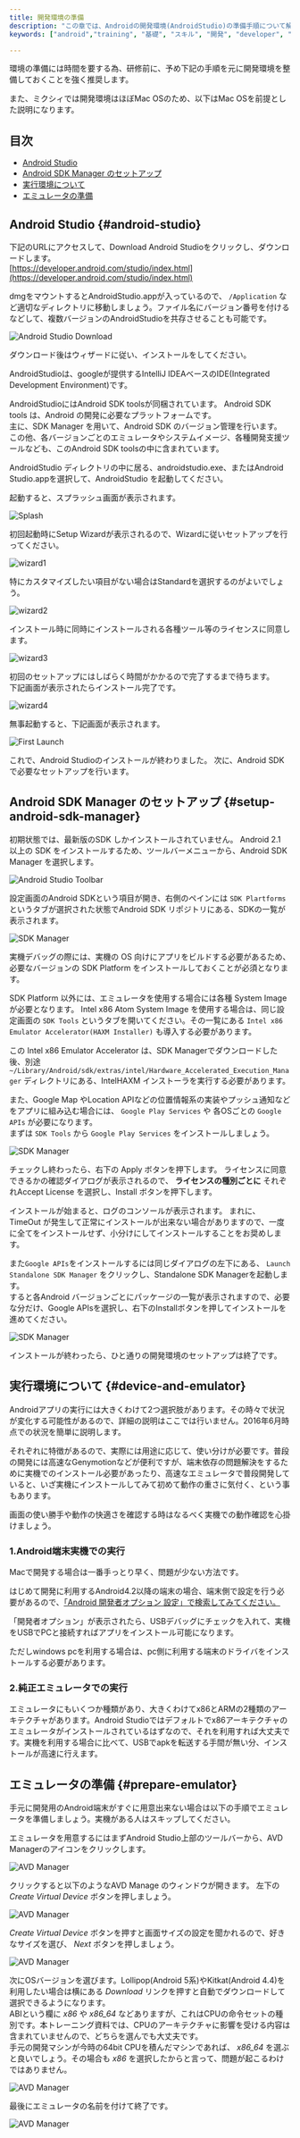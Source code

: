 ```yaml
---
title: 開発環境の準備
description: "この章では、Androidの開発環境(AndroidStudio)の準備手順について解説します。"
keywords: ["android","training", "基礎", "スキル", "開発", "developer", "プログラミング", "AndroidStudio", "インストール", "セットアップ" ]

---
```

環境の準備には時間を要する為、研修前に、予め下記の手順を元に開発環境を整備しておくことを強く推奨します。

また、ミクシィでは開発環境はほぼMac OSのため、以下はMac OSを前提とした説明になります。

## 目次

- [Android Studio](#android-studio)
- [Android SDK Manager のセットアップ](#setup-android-sdk-manager)
- [実行環境について](#device-and-emulator)
- [エミュレータの準備](#prepare-emulator)

## Android Studio {#android-studio}

下記のURLにアクセスして、Download Android Studioをクリックし、ダウンロードします。  
[https://developer.android.com/studio/index.html](https://developer.android.com/studio/index.html)

dmgをマウントするとAndroidStudio.appが入っているので、 `/Application` など適切なディレクトリに移動しましょう。ファイル名にバージョン番号を付けるなどして、複数バージョンのAndroidStudioを共存させることも可能です。

![Android Studio Download]({{site.baseurl}}/assets/01-02/android-studio-download.png)

ダウンロード後はウィザードに従い、インストールをしてください。

AndroidStudioは、googleが提供するIntelliJ IDEAベースのIDE(Integrated Development Environment)です。  

AndroidStudioにはAndroid SDK toolsが同梱されています。
Android SDK tools は、Android の開発に必要なプラットフォームです。  
主に、SDK Manager を用いて、Android SDK のバージョン管理を行います。  
この他、各バージョンごとのエミュレータやシステムイメージ、各種開発支援ツールなども、このAndroid SDK toolsの中に含まれています。

AndroidStudio ディレクトリの中に居る、androidstudio.exe、またはAndroid Studio.appを選択して、AndroidStudio を起動してください。

起動すると、スプラッシュ画面が表示されます。

![Splash]({{site.baseurl}}/assets/01-02/android-studio-splash.png)

初回起動時にSetup Wizardが表示されるので、Wizardに従いセットアップを行ってください。

![wizard1]({{site.baseurl}}/assets/01-02/android-studio-wizard1.png)

特にカスタマイズしたい項目がない場合はStandardを選択するのがよいでしょう。

![wizard2]({{site.baseurl}}/assets/01-02/android-studio-wizard2.png)

インストール時に同時にインストールされる各種ツール等のライセンスに同意します。

![wizard3]({{site.baseurl}}/assets/01-02/android-studio-wizard3.png)

初回のセットアップにはしばらく時間がかかるので完了するまで待ちます。  
下記画面が表示されたらインストール完了です。

![wizard4]({{site.baseurl}}/assets/01-02/android-studio-wizard4.png)

無事起動すると、下記画面が表示されます。

![First Launch]({{site.baseurl}}/assets/01-02/android-studio-launch.png)

これで、Android Studioのインストールが終わりました。
次に、Android SDK で必要なセットアップを行います。

## Android SDK Manager のセットアップ {#setup-android-sdk-manager}

初期状態では、最新版のSDK しかインストールされていません。
Android 2.1 以上の SDK をインストールするため、ツールバーメニューから、Android SDK Manager を選択します。

![Android Studio Toolbar]({{site.baseurl}}/assets/01-02/android-studio-toolbar-android-sdk-manager.png)

設定画面のAndroid SDKという項目が開き、右側のペインには `SDK Plartforms` というタブが選択された状態でAndroid SDK リポジトリにある、SDKの一覧が表示されます。

![SDK Manager]({{site.baseurl}}/assets/01-02/sdk-manager1.png)

実機デバッグの際には、実機の OS 向けにアプリをビルドする必要があるため、必要なバージョンの SDK Platform をインストールしておくことが必須となります。

SDK Platform 以外には、エミュレータを使用する場合には各種 System Imageが必要となります。
Intel x86 Atom System Image を使用する場合は、同じ設定画面の `SDK Tools` というタブを開いてください。その一覧にある `Intel x86 Emulator Accelerator(HAXM Installer)` も導入する必要があります。

この Intel x86 Emulator Accelerator は、SDK Managerでダウンロードした後、別途 `~/Library/Android/sdk/extras/intel/Hardware_Accelerated_Execution_Manager` ディレクトリにある、IntelHAXM インストーラを実行する必要があります。

また、Google Map やLocation APIなどの位置情報系の実装やプッシュ通知などをアプリに組み込む場合には、 `Google Play Services` や 各OSごとの `Google APIs` が必要になります。  
まずは `SDK Tools` から `Google Play Services` をインストールしましょう。

![SDK Manager]({{site.baseurl}}/assets/01-02/sdk-manager2.png)

チェックし終わったら、右下の Apply ボタンを押下します。
ライセンスに同意できるかの確認ダイアログが表示されるので、 __ライセンスの種別ごとに__ それぞれAccept License を選択し、Install ボタンを押下します。

インストールが始まると、ログのコンソールが表示されます。
まれに、TimeOut が発生して正常にインストールが出来ない場合がありますので、一度に全てをインストールせず、小分けにしてインストールすることをお奨めします。

また`Google APIs`をインストールするには同じダイアログの左下にある、 `Launch Standalone SDK Manager` をクリックし、Standalone SDK Managerを起動します。  
すると各Android バージョンごとにパッケージの一覧が表示されますので、必要な分だけ、Google APIsを選択し、右下のInstallボタンを押してインストールを進めてください。

![SDK Manager]({{site.baseurl}}/assets/01-02/sdk-manager3.png)

インストールが終わったら、ひと通りの開発環境のセットアップは終了です。

## 実行環境について {#device-and-emulator}

Androidアプリの実行には大きくわけて2つ選択肢があります。その時々で状況が変化する可能性があるので、詳細の説明はここでは行いません。2016年6月時点での状況を簡単に説明します。

それぞれに特徴があるので、実際には用途に応じて、使い分けが必要です。普段の開発には高速なGenymotionなどが便利ですが、端末依存の問題解決をするために実機でのインストール必要があったり、高速なエミュレータで普段開発していると、いざ実機にインストールしてみて初めて動作の重さに気付く、という事もあります。

画面の使い勝手や動作の快適さを確認する時はなるべく実機での動作確認を心掛けましょう。

### 1.Android端末実機での実行

Macで開発する場合は一番手っとり早く、問題が少ない方法です。

はじめて開発に利用するAndroid4.2以降の端末の場合、端末側で設定を行う必要があるので、[「Android 開発者オプション 設定」で検索してみてください。](https://www.google.co.jp/webhp?sourceid=chrome-instant&ion=1&espv=2&ie=UTF-8#q=android%20%E9%96%8B%E7%99%BA%E8%80%85%E3%82%AA%E3%83%97%E3%82%B7%E3%83%A7%E3%83%B3%20%E8%A8%AD%E5%AE%9A)

「開発者オプション」が表示されたら、USBデバッグにチェックを入れて、実機をUSBでPCと接続すればアプリをインストール可能になります。

ただしwindows pcを利用する場合は、pc側に利用する端末のドライバをインストールする必要があります。

### 2.純正エミュレータでの実行

エミュレータにもいくつか種類があり、大きくわけてx86とARMの2種類のアーキテクチャがあります。Android Studioではデフォルトでx86アーキテクチャのエミュレータがインストールされているはずなので、それを利用すれば大丈夫です。実機を利用する場合に比べて、USBでapkを転送する手間が無い分、インストールが高速に行えます。


## エミュレータの準備 {#prepare-emulator}

手元に開発用のAndroid端末がすぐに用意出来ない場合は以下の手順でエミュレータを準備しましょう。実機がある人はスキップしてください。

エミュレータを用意するにはまずAndroid Studio上部のツールバーから、AVD Managerのアイコンをクリックします。

![AVD Manager]({{site.baseurl}}/assets/01-02/emulator1.png)

クリックすると以下のようなAVD Manage のウィンドウが開きます。
左下の _Create Virtual Device_ ボタンを押しましょう。

![AVD Manager]({{site.baseurl}}/assets/01-02/emulator2.png)

_Create Virtual Device_ ボタンを押すと画面サイズの設定を聞かれるので、好きなサイズを選び、 _Next_ ボタンを押しましょう。

![AVD Manager]({{site.baseurl}}/assets/01-02/emulator3.png)

次にOSバージョンを選びます。Lollipop(Android 5系)やKitkat(Android 4.4)を利用したい場合は横にある _Download_ リンクを押すと自動でダウンロードして選択できるようになります。   
ABIという欄に _x86_ や _x86_64_ などありますが、これはCPUの命令セットの種別です。本トレーニング資料では、CPUのアーキテクチャに影響を受ける内容は含まれていませんので、どちらを選んでも大丈夫です。  
手元の開発マシンが今時の64bit CPUを積んだマシンであれば、 _x86_64_ を選ぶと良いでしょう。その場合も _x86_ を選択したからと言って、問題が起こるわけではありません。

![AVD Manager]({{site.baseurl}}/assets/01-02/emulator4.png)

最後にエミュレータの名前を付けて終了です。

![AVD Manager]({{site.baseurl}}/assets/01-02/emulator5.png)
